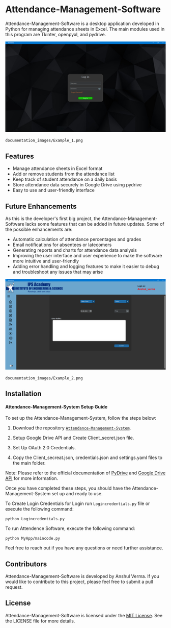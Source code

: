 # Attendance-Management-Software

Attendance-Management-Software is a desktop application developed in Python for managing attendance sheets in Excel. The main modules used in this program are Tkinter, openpyxl, and pydrive.

![](documentation_images/Example_1.png)

`documentation_images/Example_1.png`

## Features
- Manage attendance sheets in Excel format
- Add or remove students from the attendance list
- Keep track of student attendance on a daily basis
- Store attendance data securely in Google Drive using pydrive
- Easy to use and user-friendly interface

## Future Enhancements
As this is the developer's first big project, the Attendance-Management-Software lacks some features that can be added in future updates. Some of the possible enhancements are:
- Automatic calculation of attendance percentages and grades
- Email notifications for absentees or latecomers
- Generating reports and charts for attendance data analysis
- Improving the user interface and user experience to make the software more intuitive and user-friendly
- Adding error handling and logging features to make it easier to debug and troubleshoot any issues that may arise

![](documentation_images/Example_2.png)

`documentation_images/Example_2.png`


## Installation
#### Attendance-Management-System Setup Guide

To set up the Attendance-Management-System, follow the steps below:

1. Download the repository [`Attendance-Management-System`](https://github.com/EnthusiasticXcoder/Attendence-Management-Software.git).

2. Setup Google Drive API and Create Client_secret.json file.

3. Set Up OAuth 2.0 Credentials.

4. Copy the  Client_secreat.json, credentials.json and settings.yaml files to the main folder.

Note: Please refer to the official documentation of [PyDrive](https://pythonhosted.org/PyDrive/) and [Google Drive API](https://developers.google.com/drive) for more information.

Once you have completed these steps, you should have the Attendance-Management-System set up and ready to use.

To Create Login Credentials for Login run `Logincredentials.py` file or execute the following command:

```shell
python Logincredentials.py
```

To run Attendence Software, execute the following command:

```shell
python MyApp/maincode.py
```

Feel free to reach out if you have any questions or need further assistance.

## Contributors
Attendance-Management-Software is developed by Anshul Verma. If you would like to contribute to this project, please feel free to submit a pull request.

## License
Attendance-Management-Software is licensed under the [MIT License](LICENSE). See the LICENSE file for more details.
